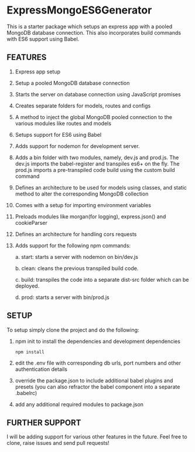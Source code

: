 # ExpressMongoES6Generator
This is a starter package which setups an express app with a pooled MongoDB database connection. This also incorporates build commands with ES6 support using Babel.

## FEATURES
1. Express app setup
2. Setup a pooled MongoDB database connection
3. Starts the server on database connection using JavaScript promises
4. Creates separate folders for models, routes and configs
5. A method to inject the global MongoDB pooled connection to the various modules like routes and models
6. Setups support for ES6 using Babel
7. Adds support for nodemon for development server.
8. Adds a bin folder with two modules, namely, dev.js and prod.js. The dev.js imports the babel-register and transpiles es6+ on the fly. The prod.js imports a pre-transpiled code build using the custom build command
9. Defines an architecture to be used for models using classes, and static method to alter the corresponding MongoDB collection
10. Comes with a setup for importing environment variables
11. Preloads modules like morgan(for logging), express.json() and cookieParser
12. Defines an architecture for handling cors requests
13. Adds support for the following npm commands:

    a. start: starts a server with nodemon on bin/dev.js

    b. clean: cleans the previous transpiled build code.

    c. build: transpiles the code into a separate dist-src folder which can be deployed.

    d. prod: starts a server with bin/prod.js
  
## SETUP
To setup simply clone the project and do the following:
1. npm init to install the dependencies and development dependencies

     ```npm install```
  
2. edit the .env file with corresponding db urls, port numbers and other authentication details
3. override the package.json to include additional babel plugins and presets (you can also refractor the babel component into a separate .babelrc)
4. add any additional required modules to package.json

## FURTHER SUPPORT
I will be adding support for various other features in the future. Feel free to clone, raise issues and send pull requests!
